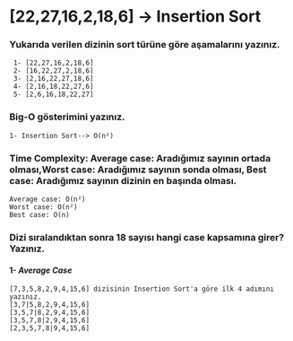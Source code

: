 # [22,27,16,2,18,6] -> Insertion Sort

### Yukarıda verilen dizinin sort türüne göre aşamalarını yazınız.
``` 
 1- [22,27,16,2,18,6]
 2- [16,22,27,2,18,6]
 3- [2,16,22,27,18,6]
 4- [2,16,18,22,27,6]
 5- [2,6,16,18,22,27]
```
### Big-O gösterimini yazınız.
```
1- Insertion Sort--> O(n²)
```
### Time Complexity: Average case: Aradığımız sayının ortada olması,Worst case: Aradığımız sayının sonda olması, Best case: Aradığımız sayının dizinin en başında olması.
```
Average case: O(n²) 
Worst case: O(n²)
Best case: O(n) 
```
### Dizi sıralandıktan sonra 18 sayısı hangi case kapsamına girer? Yazınız.

#### 1- *Average Case*
```
[7,3,5,8,2,9,4,15,6] dizisinin Insertion Sort'a göre ilk 4 adımını yazınız.
[3,7|5,8,2,9,4,15,6]
[3,5,7|8,2,9,4,15,6]
[3,5,7,8|2,9,4,15,6]
[2,3,5,7,8|9,4,15,6]
```
